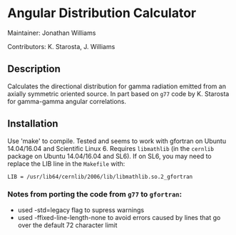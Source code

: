 # Angular Distribution Calculator

Maintainer: Jonathan Williams

Contributors: K. Starosta, J. Williams


## Description

Calculates the directional distribution for gamma radiation emitted from an axially symmetric oriented source.  In part based on `g77` code by K. Starosta for gamma-gamma angular correlations.

## Installation

Use 'make' to compile.  Tested and seems to work with gfortran on Ubuntu 14.04/16.04 and Scientific Linux 6.  Requires `libmathlib` (in the `cernlib` package on Ubuntu 14.04/16.04 and SL6).
If on SL6, you may need to replace the LIB line in the `Makefile` with:

```
LIB = /usr/lib64/cernlib/2006/lib/libmathlib.so.2_gfortran
```

### Notes from porting the code from `g77` to `gfortran`:

* used -std=legacy flag to supress warnings
* used -ffixed-line-length-none to avoid errors caused by lines that go over the default 72 character limit
